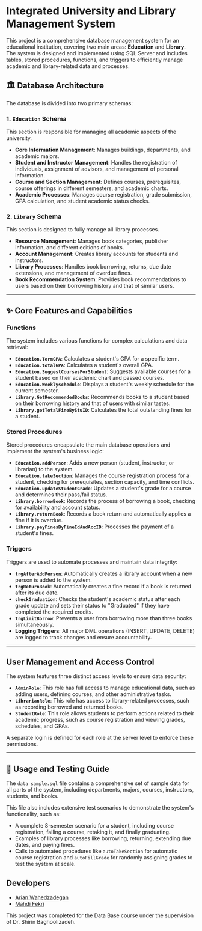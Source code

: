 # Integrated University and Library Management System

This project is a comprehensive database management system for an educational institution, covering two main areas: **Education** and **Library**. The system is designed and implemented using SQL Server and includes tables, stored procedures, functions, and triggers to efficiently manage academic and library-related data and processes.

## 🏛️ Database Architecture

The database is divided into two primary schemas:

### 1. `Education` Schema
This section is responsible for managing all academic aspects of the university.
* **Core Information Management**: Manages buildings, departments, and academic majors.
* **Student and Instructor Management**: Handles the registration of individuals, assignment of advisors, and management of personal information.
* **Course and Section Management**: Defines courses, prerequisites, course offerings in different semesters, and academic charts.
* **Academic Processes**: Manages course registration, grade submission, GPA calculation, and student academic status checks.

### 2. `Library` Schema
This section is designed to fully manage all library processes.
* **Resource Management**: Manages book categories, publisher information, and different editions of books.
* **Account Management**: Creates library accounts for students and instructors.
* **Library Processes**: Handles book borrowing, returns, due date extensions, and management of overdue fines.
* **Book Recommendation System**: Provides book recommendations to users based on their borrowing history and that of similar users.

---

## ✨ Core Features and Capabilities

### Functions
The system includes various functions for complex calculations and data retrieval:
* **`Education.TermGPA`**: Calculates a student's GPA for a specific term.
* **`Education.totalGPA`**: Calculates a student's overall GPA.
* **`Education.SuggestCoursesForStudent`**: Suggests available courses for a student based on their academic chart and passed courses.
* **`Education.Weeklyschedule`**: Displays a student's weekly schedule for the current semester.
* **`Library.GetRecommendedBooks`**: Recommends books to a student based on their borrowing history and that of users with similar tastes.
* **`Library.getTotalFineByStuID`**: Calculates the total outstanding fines for a student.

### Stored Procedures
Stored procedures encapsulate the main database operations and implement the system's business logic:
* **`Education.addPerson`**: Adds a new person (student, instructor, or librarian) to the system.
* **`Education.takeSection`**: Manages the course registration process for a student, checking for prerequisites, section capacity, and time conflicts.
* **`Education.updateStudentGrade`**: Updates a student's grade for a course and determines their pass/fail status.
* **`Library.borrowBook`**: Records the process of borrowing a book, checking for availability and account status.
* **`Library.returnBook`**: Records a book return and automatically applies a fine if it is overdue.
* **`Library.payFinesByFineIdAndAccID`**: Processes the payment of a student's fines.

### Triggers
Triggers are used to automate processes and maintain data integrity:
* **`trgAfterAddPerson`**: Automatically creates a library account when a new person is added to the system.
* **`trgReturnBook`**: Automatically creates a fine record if a book is returned after its due date.
* **`checkGraduation`**: Checks the student's academic status after each grade update and sets their status to "Graduated" if they have completed the required credits.
* **`trgLimitBorrow`**: Prevents a user from borrowing more than three books simultaneously.
* **Logging Triggers**: All major DML operations (INSERT, UPDATE, DELETE) are logged to track changes and ensure accountability.

---

## User Management and Access Control

The system features three distinct access levels to ensure data security:
* **`AdminRole`**: This role has full access to manage educational data, such as adding users, defining courses, and other administrative tasks.
* **`LibrarianRole`**: This role has access to library-related processes, such as recording borrowed and returned books.
* **`StudentRole`**: This role allows students to perform actions related to their academic progress, such as course registration and viewing grades, schedules, and GPAs.

A separate login is defined for each role at the server level to enforce these permissions.

---

## 🚀 Usage and Testing Guide

The `data sample.sql` file contains a comprehensive set of sample data for all parts of the system, including departments, majors, courses, instructors, students, and books.

This file also includes extensive test scenarios to demonstrate the system's functionality, such as:
* A complete 8-semester scenario for a student, including course registration, failing a course, retaking it, and finally graduating.
* Examples of library processes like borrowing, returning, extending due dates, and paying fines.
* Calls to automated procedures like `autoTakeSection` for automatic course registration and `autoFillGrade` for randomly assigning grades to test the system at scale.

## Developers

* [Arian Wahedzadegan](https://github.com/Arian84aw)
* [Mahdi Fekri](https://github.com/mahdi1384fekri)

This project was completed for the Data Base course under the supervision of Dr. Shirin Baghoolizadeh.